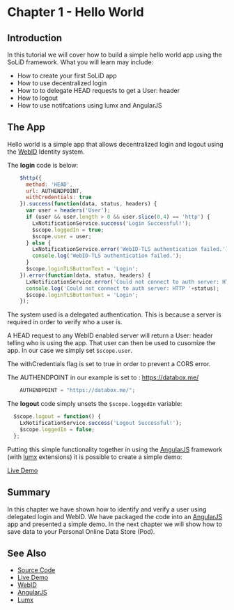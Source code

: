 # Chapter 1 - Hello World

## Introduction

In this tutorial we will cover how to build a simple hello world app using the SoLiD framework.  What you will learn may include:

* How to create your first SoLiD app
* How to use decentralized login
* How to to delegate HEAD requests to get a User: header
* How to logout
* How to use notifcations using lumx and AngularJS

## The App

Hello world is a simple app that allows decentralized login and logout using the [WebID](http://webid.info/) Identity system.

The **login** code is below:

```javascript
    $http({
      method: 'HEAD',
      url: AUTHENDPOINT,
      withCredentials: true
    }).success(function(data, status, headers) {
      var user = headers('User');
      if (user && user.length > 0 && user.slice(0,4) == 'http') {
        LxNotificationService.success('Login Successful!');
        $scope.loggedIn = true;
        $scope.user = user;
      } else {
        LxNotificationService.error('WebID-TLS authentication failed.');
        console.log('WebID-TLS authentication failed.');
      }
      $scope.loginTLSButtonText = 'Login';
    }).error(function(data, status, headers) {
      LxNotificationService.error('Could not connect to auth server: HTTP '+status);
      console.log('Could not connect to auth server: HTTP '+status);
      $scope.loginTLSButtonText = 'Login';
    });

  ```
  
The system used is a delegated authentication.  This is because a server is required in order to verify who a user is.

A HEAD request to any WebID enabled server will return a User: header telling who is using the app.  That user can then be used to cusomize the app.  In our case we simply set `$scope.user`.

The withCredentials flag is set to true in order to prevent a CORS error.

The AUTHENDPOINT in our example is set to : https://databox.me/

```javascript
    AUTHENDPOINT = "https://databox.me/";
```

The **logout** code simply unsets the `$scope.loggedIn` variable:

```javascript
  $scope.logout = function() {
    LxNotificationService.success('Logout Successful!');
    $scope.loggedIn = false;
  };
```

Putting this simple functionality together in using the [AngularJS](https://angularjs.org/) framework (with [lumx](http://ui.lumapps.com/) extensions) it is possible to create a simple demo:

  [Live Demo](http://melvincarvalho.github.io/helloworld/)
  
## Summary

In this chapter we have shown how to identify and verify a user using delegated login and WebID.  We have packaged the code into an [AngularJS](https://angularjs.org/) app and presented a simple demo.  In the next chapter we will show how to save data to your Personal Online Data Store (Pod).

## See Also

* [Source Code](https://github.com/melvincarvalho/helloworld)
* [Live Demo](http://melvincarvalho.github.io/helloworld/)
* [WebID](http://webid.info/)
* [AngularJS](https://angularjs.org/)
* [Lumx](http://ui.lumapps.com/)
